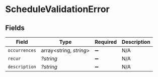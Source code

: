# ScheduleValidationError


## Fields

| Field                   | Type                    | Required                | Description             |
| ----------------------- | ----------------------- | ----------------------- | ----------------------- |
| `occurrences`           | array<string, *string*> | :heavy_minus_sign:      | N/A                     |
| `recur`                 | *?string*               | :heavy_minus_sign:      | N/A                     |
| `description`           | *?string*               | :heavy_minus_sign:      | N/A                     |